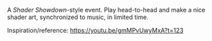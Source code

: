 A _Shader Showdown_-style event. Play head-to-head and make a nice shader art, synchronized to music, in limited time.

Inspiration/reference: <https://youtu.be/gmMPvUwyMxA?t=123>